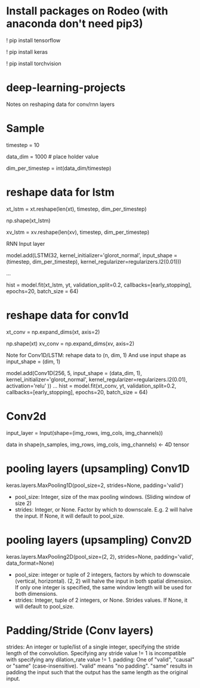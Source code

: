 # Install packages on Rodeo (with anaconda don't need pip3)
! pip install tensorflow

! pip install keras

! pip install torchvision


# deep-learning-projects

Notes on reshaping data for conv/rnn layers

# Sample
timestep = 10

data_dim = 1000 # place holder value

dim_per_timestep = int(data_dim/timestep)

# reshape data for lstm
xt_lstm = xt.reshape(len(xt), timestep, dim_per_timestep)

np.shape(xt_lstm)

xv_lstm = xv.reshape(len(xv), timestep, dim_per_timestep)

RNN Input layer

model.add(LSTM(32, kernel_initializer='glorot_normal', input_shape = (timestep, dim_per_timestep),
            kernel_regularizer=regularizers.l2(0.01)))
            
...

hist = model.fit(xt_lstm, yt, validation_split=0.2, callbacks=[early_stopping],
            epochs=20, batch_size = 64)

# reshape data for conv1d
xt_conv = np.expand_dims(xt, axis=2)


np.shape(xt)
xv_conv = np.expand_dims(xv, axis=2)

Note for Conv1D/LSTM: rehape data to (n, dim, 1)
And use input shape as input_shape = (dim, 1)

model.add(Conv1D(256, 5, input_shape = (data_dim, 1), kernel_initializer='glorot_normal',
                  kernel_regularizer=regularizers.l2(0.01), activation='relu' ))
...
hist = model.fit(xt_conv, yt, validation_split=0.2, callbacks=[early_stopping],
            epochs=20, batch_size = 64)
            
            
# Conv2d 
input_layer = Input(shape=(img_rows, img_cols, img_channels))

data in shape(n_samples, img_rows, img_cols, img_channels) <- 4D tensor

# pooling layers (upsampling) Conv1D
keras.layers.MaxPooling1D(pool_size=2, strides=None, padding='valid')
- pool_size: Integer, size of the max pooling windows. (Sliding window of size 2)
- strides: Integer, or None. Factor by which to downscale. E.g. 2 will halve the input. If None, it will default to pool_size.

# pooling layers (upsampling) Conv2D
keras.layers.MaxPooling2D(pool_size=(2, 2), strides=None, padding='valid', data_format=None)
- pool_size: integer or tuple of 2 integers, factors by which to downscale (vertical, horizontal). (2, 2) will halve the input in both spatial dimension. If only one integer is specified, the same window length will be used for both dimensions.
- strides: Integer, tuple of 2 integers, or None. Strides values. If None, it will default to pool_size.



# Padding/Stride (Conv layers)
strides: An integer or tuple/list of a single integer, specifying the stride length of the convolution. Specifying any stride value != 1 is incompatible with specifying any dilation_rate value != 1.
padding: One of "valid", "causal" or "same" (case-insensitive). "valid" means "no padding". "same" results in padding the input such that the output has the same length as the original input. 
